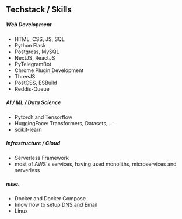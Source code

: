 ## Techstack / Skills
##### Web Development
- HTML, CSS, JS, SQL
- Python Flask
- Postgress, MySQL
- NextJS, ReactJS
- PyTelegramBot
- Chrome Plugin Development
- ThreeJS
- PostCSS, ESBuild
- Reddis-Queue
  
##### AI / ML / Data Science
- Pytorch and Tensorflow
- HuggingFace: Transformers, Datasets, ...
- scikit-learn

##### Infrastructure / Cloud
- Serverless Framework
- most of AWS's services, having used monoliths, microservices and serverless

##### misc.
- Docker and Docker Compose
- know how to setup DNS and Email
- Linux
